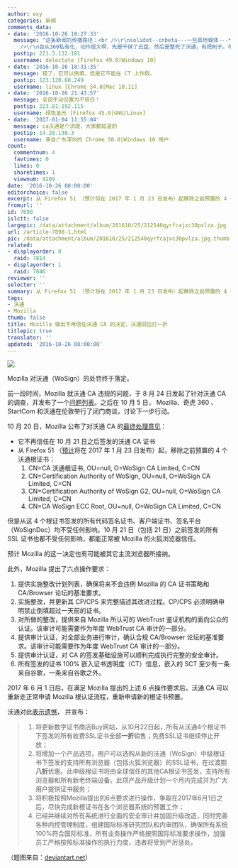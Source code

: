 ```yaml
---
author: wxy
categories: 新闻
comments_data:
- date: '2016-10-26 10:27:33'
  message: "这条新闻的传播路径：<br />\r\nsolidot--cnbeta---一些其他媒体---***---linuxcn。<br />\r\n<br
    />\r\n自从360私有化，动作挺大啊，先是干掉了云盘，然后是整死了沃通，有把刷子。不过mozilla这么折腾没有用，360有倒填时间大法（举例：当前时间2016-10-26，但是他写成10月21日以前签的整数，mozilla就不会取消信任）。对付流氓，你还真没招儿。"
  postip: 221.3.132.181
  username: delectate [Firefox 49.0|Windows 10]
- date: '2016-10-26 18:31:35'
  message: 错了，它可以倒填，但是它不能在 CT 上作假。
  postip: 123.120.68.249
  username: linux [Chrome 54.0|Mac 10.11]
- date: '2016-10-26 21:43:57'
  message: 全部手动设置为不信任！
  postip: 223.81.192.115
  username: 绿色圣光 [Firefox 45.0|GNU/Linux]
- date: '2017-01-04 11:55:04'
  message: ca沃通是个流氓，大家都知道的
  postip: 14.28.138.3
  username: 来自广东深圳的 Chrome 50.0|Windows 10 用户
count:
  commentnum: 4
  favtimes: 0
  likes: 0
  sharetimes: 1
  viewnum: 9209
date: '2016-10-26 08:00:00'
editorchoice: false
excerpt: 从 Firefox 51 （预计将在 2017 年 1 月 23 日发布）起移除之前预置的 4 个沃通根证书
fromurl: ''
id: 7898
islctt: false
largepic: /data/attachment/album/201610/25/212540qyrfcajxc30pvlza.jpg
url: /article-7898-1.html
pic: /data/attachment/album/201610/25/212540qyrfcajxc30pvlza.jpg.thumb.jpg
related:
- displayorder: 0
  raid: 7814
- displayorder: 1
  raid: 7846
reviewer: ''
selector: ''
summary: 从 Firefox 51 （预计将在 2017 年 1 月 23 日发布）起移除之前预置的 4 个沃通根证书
tags:
- 沃通
- Mozilla
thumb: false
title: Mozilla 做出不再信任沃通 CA 的决定，沃通回应打一折
titlepic: true
translator: ''
updated: '2016-10-26 08:00:00'
---
```


![](/data/attachment/album/201610/25/212540qyrfcajxc30pvlza.jpg)


Mozilla 对沃通（WoSign）的处罚终于落定。


前一段时间，Mozilla 就沃通 CA 违规的问题，于 8 月 24 日发起了针对沃通 CA 的调查，并发布了一个[问题列表](https://wiki.mozilla.org/CA:WoSign_Issues)。之后在 10 月 5 日， Mozilla、奇虎 360 、StartCom 和沃通在伦敦举行了闭门商谈，讨论下一步行动。


10 月 20 日，Mozilla 公布了对沃通 CA 的[最终处理意见](https://bugzilla.mozilla.org/show_bug.cgi?id=1311824)：


* 它不再信任在 10 月 21 日之后签发的沃通 CA 证书
* 从 Firefox 51 （[预计](https://wiki.mozilla.org/RapidRelease/Calendar)将在 2017 年 1 月 23 日发布）起，移除之前预置的 4 个沃通根证书：
	1. CN=CA 沃通根证书, OU=null, O=WoSign CA Limited, C=CN
	2. CN=Certification Authority of WoSign, OU=null, O=WoSign CA Limited, C=CN
	3. CN=Certification Authority of WoSign G2, OU=null, O=WoSign CA Limited, C=CN
	4. CN=CA WoSign ECC Root, OU=null, O=WoSign CA Limited, C=CN


但是从这 4 个根证书签发的所有代码签名证书、客户端证书、签名平台（WoSignDoc）均不受任何影响。10 月 21 日（包括 21 日）之前签发的所有 SSL 证书也都不受任何影响，都能正常被 Mozilla 的火狐浏览器信任。


预计 Mozilla 的这一决定也有可能被其它主流浏览器所接纳。


此外，Mozilla 提出了六点操作要求：


1. 提供实施整改计划列表，确保将来不会违例 Mozilla 的 CA 证书策略和 CA/Browser 论坛的基准要求。
2. 实施整改，并更新其 CP/CPS 来完整描述其改进过程。CP/CPS 必须明确申明禁止倒填超过一天前的证书。
3. 对所做的整改，提供来自 Mozilla 所认可的 WebTrust 鉴证机构的面向公众的认证。该审计可能需要作为年度 WebTrust CA 审计的一部分。
4. 提供审计认证，对全部业务进行审计，确认合规 CA/Browser 论坛的基准要求。该审计可能需要作为年度 WebTrust CA 审计的一部分。
5. 提供审计认证，对 CA 的签发基础设施可以顺利完成执行完整的安全审计。
6. 所有签发的证书 100% 嵌入证书透明度（CT）信息，嵌入的 SCT 至少有一条来自谷歌，一条来自谷歌之外。


2017 年 6 月 1 日后，在满足 Mozilla 提出的上述 6 点操作要求后，沃通 CA 可以重新走正常申请 Mozilla 根认证流程，重新申请新的根证书预置。


沃通对此[表示遗憾](http://www.wosign.com/News/announcement_about_Mozilla_Action_20161024.htm)， 并宣布：



> 1. 将更新数字证书商店Buy网站，从10月22日起，所有从沃通4个根证书下签发的所有收费SSL证书全部**一折**销售；免费SSL证书继续停止开放；
> 2. 将增加一个产品选项，用户可以选购从新的沃通（WoSign）中级根证书下签发的支持所有浏览器（包括火狐浏览器）的SSL证书，在过渡期**八折**优惠。此中级根证书将由全球信任的其他CA根证书签发，支持所有浏览器和所有新老终端设备。此项产品升级计划一个月内完成并为广大用户提供证书服务；
> 3. 将积极按照Mozilla提出的6点要求进行操作，争取在2017年6月1日之后，尽快完成新根证书在各个浏览器系统的预置工作；
> 4. 已经并继续对所有系统进行全面的安全审计并加固升级改造，同时完善各种内控管理制度，组建国际标准研究团队和内审团队，确保所有系统100%符合国际标准，所有业务操作严格按照国际标准要求操作，加强员工严格按照标准操作的执行力度，违者将受到严厉惩处。
> 


（题图来自：[deviantart.net](http://img13.deviantart.net/ee6d/i/2015/132/b/f/iris___broken_bridge_by_laitma-d8t2uxi.png)）